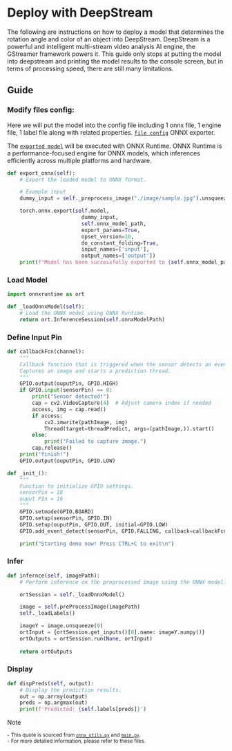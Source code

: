 # Deploy with DeepStream

The following are instructions on how to deploy a model that determines the rotation angle and color of an object into DeepStream. DeepStream is a powerful and intelligent multi-stream video analysis AI engine, the GStreamer framework powers it. This guide only stops at putting the model into deepstream and printing the model results to the console screen, but in terms of processing speed, there are still many limitations.

## Guide

### Modify files config: 

Here we will put the model into the config file including 1 onnx file, 1 engine file, 1 label file along with related properties. [`file config`](https://pytorch.org/tutorials/advanced/super_resolution_with_onnxruntime.html) ONNX exporter.

The [`exported model`](https://github.com/leehoanzu/angle-detection/blob/main/onnx-runtime/onnx_export.py) will be executed with ONNX Runtime. ONNX Runtime is a performance-focused engine for ONNX models, which inferences efficiently across multiple platforms and hardware.

```python
def export_onnx(self):
    # Export the loaded model to ONNX format.

    # Example input
    dummy_input = self._preprocess_image("./image/sample.jpg").unsqueeze(0).to(self.device)

    torch.onnx.export(self.model, 
                        dummy_input, 
                        self.onnx_model_path, 
                        export_params=True, 
                        opset_version=10, 
                        do_constant_folding=True, 
                        input_names=['input'], 
                        output_names=['output'])
    print(f"Model has been successfully exported to {self.onnx_model_path}")
```

### Load Model

```python
import onnxruntime as ort

def _loadOnnxModel(self):
    # Load the ONNX model using ONNX Runtime.
    return ort.InferenceSession(self.onnxModelPath)
```

### Define Input Pin

```python
def callbackFcn(channel):
    """
    Callback function that is triggered when the sensor detects an event.
    Captures an image and starts a prediction thread.
    """
    GPIO.output(ouputPin, GPIO.HIGH)
    if GPIO.input(sensorPin) == 0:
        print("Sensor detected!")
        cap = cv2.VideoCapture(4)  # Adjust camera index if needed
        access, img = cap.read()
        if access:
            cv2.imwrite(pathImage, img)
            Thread(target=threadPredict, args=(pathImage,)).start()
        else:
            print("Failed to capture image.")
        cap.release()
    print("finish!")
    GPIO.output(ouputPin, GPIO.LOW)

def _init_():
    """
    Function to initialize GPIO settings.
    sensorPin = 18
    ouput PIn = 16
    """
    GPIO.setmode(GPIO.BOARD)
    GPIO.setup(sensorPin, GPIO.IN)
    GPIO.setup(ouputPin, GPIO.OUT, initial=GPIO.LOW)
    GPIO.add_event_detect(sensorPin, GPIO.FALLING, callback=callbackFcn, bouncetime=20)

    print("Starting demo now! Press CTRL+C to exit\n")
```

### Infer

```python
def infernce(self, imagePath):
    # Perform inference on the preprocessed image using the ONNX model.

    ortSession = self._loadOnnxModel()

    image = self.preProcessImage(imagePath)
    self._loadLabels()

    imageY = image.unsqueeze(0)
    ortInput = {ortSession.get_inputs()[0].name: imageY.numpy()}
    ortOutputs = ortSession.run(None, ortInput)
    
    return ortOutputs
```

### Display

```python
def dispPreds(self, output):
    # Display the prediction results.
    out = np.array(output)
    preds = np.argmax(out)
    print(f'Predicted: {self.labels[preds]}')
```

> [!NOTE]  
> <sup>- This quote is sourced from [`onnx_utils.py`](https://github.com/leehoanzu/angle-detection/blob/main/onnx-runtime/onnx_utils.py) and [`main.py`](https://github.com/leehoanzu/angle-detection/blob/main/onnx-runtime/main.py).</sup><br>
> <sup>- For more detailed information, please refer to these files.</sup>
